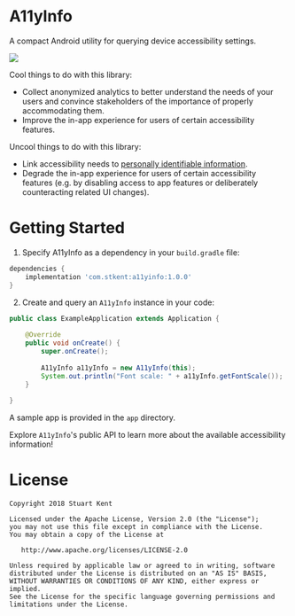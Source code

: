 # A11yInfo

A compact Android utility for querying device accessibility settings.

<a href="http://www.detroitlabs.com/"><img src="https://img.shields.io/badge/Sponsor-Detroit%20Labs-000000.svg" /></a>

Cool things to do with this library:  
* Collect anonymized analytics to better understand the needs of your users and convince stakeholders of the importance of properly accommodating them.  
* Improve the in-app experience for users of certain accessibility features.

Uncool things to do with this library:  
* Link accessibility needs to [personally identifiable information](https://en.wikipedia.org/wiki/Personally_identifiable_information).  
* Degrade the in-app experience for users of certain accessibility features (e.g. by disabling access to app features or deliberately counteracting related UI changes).

# Getting Started

<ol>
  <li>Specify A11yInfo as a dependency in your <code>build.gradle</code> file:</li>
</ol>

```groovy
dependencies {
    implementation 'com.stkent:a11yinfo:1.0.0'
}
```

<ol start="2">
  <li>Create and query an <code>A11yInfo</code> instance in your code:</li>
</ol>

```java
public class ExampleApplication extends Application {
    
    @Override
    public void onCreate() {
        super.onCreate();
        
        A11yInfo a11yInfo = new A11yInfo(this);
        System.out.println("Font scale: " + a11yInfo.getFontScale());
    }
    
}
```

A sample app is provided in the `app` directory.

Explore `A11yInfo`'s public API to learn more about the available accessibility information!

# License

    Copyright 2018 Stuart Kent
    
    Licensed under the Apache License, Version 2.0 (the "License");
    you may not use this file except in compliance with the License.
    You may obtain a copy of the License at
    
       http://www.apache.org/licenses/LICENSE-2.0
    
    Unless required by applicable law or agreed to in writing, software
    distributed under the License is distributed on an "AS IS" BASIS,
    WITHOUT WARRANTIES OR CONDITIONS OF ANY KIND, either express or implied.
    See the License for the specific language governing permissions and
    limitations under the License.
